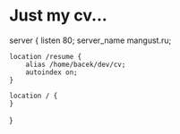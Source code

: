 
# Just my cv... 


server {
    listen 80;
    server_name mangust.ru;

    location /resume {
        alias /home/bacek/dev/cv;
        autoindex on;
    }

    location / {
    }
}